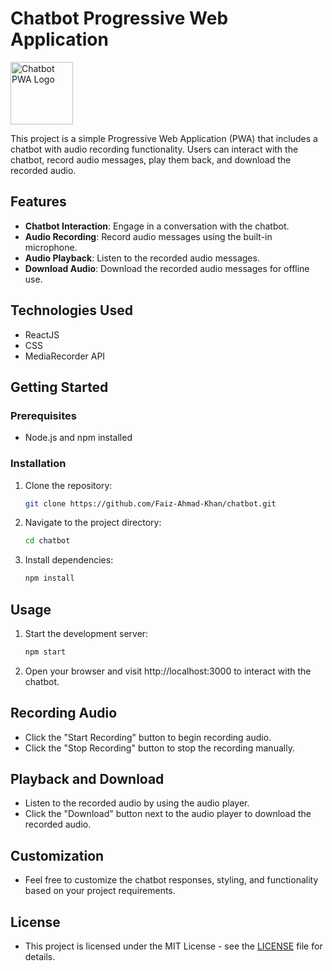 # Chatbot Progressive Web Application

<img src="https://www.pngitem.com/pimgs/m/500-5006722_voice-recorder-icon-png-png-download-voice-recorder.png" alt="Chatbot PWA Logo" width="100" height="100">

This project is a simple Progressive Web Application (PWA) that includes a chatbot with audio recording functionality. Users can interact with the chatbot, record audio messages, play them back, and download the recorded audio.

## Features

- **Chatbot Interaction**: Engage in a conversation with the chatbot.
- **Audio Recording**: Record audio messages using the built-in microphone.
- **Audio Playback**: Listen to the recorded audio messages.
- **Download Audio**: Download the recorded audio messages for offline use.

## Technologies Used

- ReactJS
- CSS
- MediaRecorder API

## Getting Started

### Prerequisites

- Node.js and npm installed

### Installation

1. Clone the repository:

   ```bash
   git clone https://github.com/Faiz-Ahmad-Khan/chatbot.git
2. Navigate to the project directory:
   ```bash
   cd chatbot
3. Install dependencies:
   ```bash
   npm install

## Usage
1. Start the development server:
   ```bash
   npm start
2. Open your browser and visit http://localhost:3000 to interact with the chatbot.

## Recording Audio
- Click the "Start Recording" button to begin recording audio.
- Click the "Stop Recording" button to stop the recording manually.

## Playback and Download
- Listen to the recorded audio by using the audio player.
- Click the "Download" button next to the audio player to download the recorded audio.


## Customization
- Feel free to customize the chatbot responses, styling, and functionality based on your project requirements.


## License
- This project is licensed under the MIT License - see the [LICENSE](LICENSE) file for details.